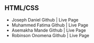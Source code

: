 ## HTML/CSS

* Joseph Daniel Github | Live Page
* Muhammed Fatima Github | Live Page
* Asemakha Mande Github | Live Page
* Robinson Onomena Github | Live Page

